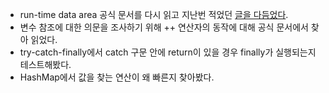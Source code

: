 * run-time data area 공식 문서를 다시 읽고 지난번 적었던 [글을 다듬었다](../Java/run_time_data_area.md).
* 변수 참조에 대한 의문을 조사하기 위해 ++ 연산자의 동작에 대해 공식 문서에서 찾아 읽었다.
* try-catch-finally에서 catch 구문 안에 return이 있을 경우 finally가 실행되는지 테스트해봤다.
* HashMap에서 값을 찾는 연산이 왜 빠른지 찾아봤다.
